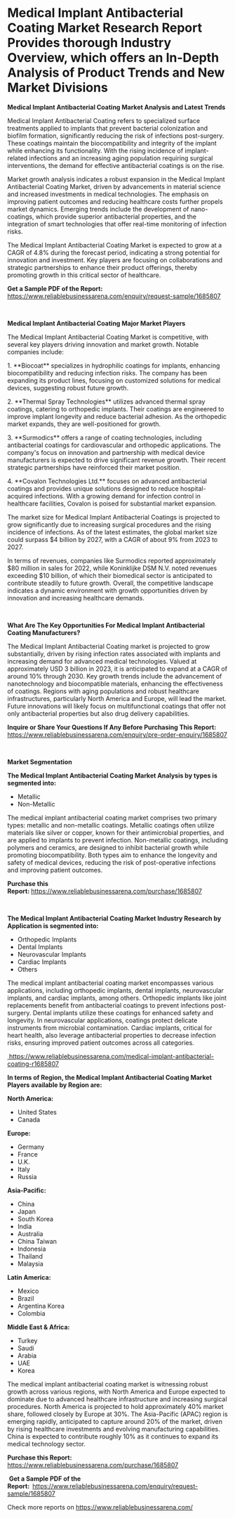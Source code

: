 <p><h1>Medical Implant Antibacterial Coating Market Research Report Provides thorough Industry Overview, which offers an In-Depth Analysis of Product Trends and New Market Divisions</h1></p><p><strong>Medical Implant Antibacterial Coating Market Analysis and Latest Trends</strong></p>
<p><p>Medical Implant Antibacterial Coating refers to specialized surface treatments applied to implants that prevent bacterial colonization and biofilm formation, significantly reducing the risk of infections post-surgery. These coatings maintain the biocompatibility and integrity of the implant while enhancing its functionality. With the rising incidence of implant-related infections and an increasing aging population requiring surgical interventions, the demand for effective antibacterial coatings is on the rise.</p><p>Market growth analysis indicates a robust expansion in the Medical Implant Antibacterial Coating Market, driven by advancements in material science and increased investments in medical technologies. The emphasis on improving patient outcomes and reducing healthcare costs further propels market dynamics. Emerging trends include the development of nano-coatings, which provide superior antibacterial properties, and the integration of smart technologies that offer real-time monitoring of infection risks.</p><p>The Medical Implant Antibacterial Coating Market is expected to grow at a CAGR of 4.8% during the forecast period, indicating a strong potential for innovation and investment. Key players are focusing on collaborations and strategic partnerships to enhance their product offerings, thereby promoting growth in this critical sector of healthcare.</p></p>
<p><strong>Get a Sample PDF of the Report:&nbsp;</strong> <a href="https://www.reliablebusinessarena.com/enquiry/request-sample/1685807?utm_campaign=3266&utm_medium=2&utm_source=Github&utm_content=ia&utm_term=24032025&utm_id=medical-implant-antibacterial-coating">https://www.reliablebusinessarena.com/enquiry/request-sample/1685807</a></p>
<p>&nbsp;</p>
<p><strong>Medical Implant Antibacterial Coating Major Market Players</strong></p>
<p><p>The Medical Implant Antibacterial Coating Market is competitive, with several key players driving innovation and market growth. Notable companies include:</p><p>1. **Biocoat** specializes in hydrophilic coatings for implants, enhancing biocompatibility and reducing infection risks. The company has been expanding its product lines, focusing on customized solutions for medical devices, suggesting robust future growth.</p><p>2. **Thermal Spray Technologies** utilizes advanced thermal spray coatings, catering to orthopedic implants. Their coatings are engineered to improve implant longevity and reduce bacterial adhesion. As the orthopedic market expands, they are well-positioned for growth.</p><p>3. **Surmodics** offers a range of coating technologies, including antibacterial coatings for cardiovascular and orthopedic applications. The company's focus on innovation and partnership with medical device manufacturers is expected to drive significant revenue growth. Their recent strategic partnerships have reinforced their market position.</p><p>4. **Covalon Technologies Ltd.** focuses on advanced antibacterial coatings and provides unique solutions designed to reduce hospital-acquired infections. With a growing demand for infection control in healthcare facilities, Covalon is poised for substantial market expansion.</p><p>The market size for Medical Implant Antibacterial Coatings is projected to grow significantly due to increasing surgical procedures and the rising incidence of infections. As of the latest estimates, the global market size could surpass $4 billion by 2027, with a CAGR of about 9% from 2023 to 2027.</p><p>In terms of revenues, companies like Surmodics reported approximately $80 million in sales for 2022, while Koninklijke DSM N.V. noted revenues exceeding $10 billion, of which their biomedical sector is anticipated to contribute steadily to future growth. Overall, the competitive landscape indicates a dynamic environment with growth opportunities driven by innovation and increasing healthcare demands.</p></p>
<p>&nbsp;</p>
<p><strong>What Are The Key Opportunities For Medical Implant Antibacterial Coating Manufacturers?</strong></p>
<p><p>The Medical Implant Antibacterial Coating market is projected to grow substantially, driven by rising infection rates associated with implants and increasing demand for advanced medical technologies. Valued at approximately USD 3 billion in 2023, it is anticipated to expand at a CAGR of around 10% through 2030. Key growth trends include the advancement of nanotechnology and biocompatible materials, enhancing the effectiveness of coatings. Regions with aging populations and robust healthcare infrastructures, particularly North America and Europe, will lead the market. Future innovations will likely focus on multifunctional coatings that offer not only antibacterial properties but also drug delivery capabilities.</p></p>
<p><strong>Inquire or Share Your Questions If Any Before Purchasing This Report:</strong> <a href="https://www.reliablebusinessarena.com/enquiry/pre-order-enquiry/1685807?utm_campaign=3266&utm_medium=2&utm_source=Github&utm_content=ia&utm_term=24032025&utm_id=medical-implant-antibacterial-coating">https://www.reliablebusinessarena.com/enquiry/pre-order-enquiry/1685807</a></p>
<p>&nbsp;</p>
<p><strong>Market Segmentation</strong></p>
<p><strong>The Medical Implant Antibacterial Coating Market Analysis by types is segmented into:</strong></p>
<p><ul><li>Metallic</li><li>Non-Metallic</li></ul></p>
<p><p>The medical implant antibacterial coating market comprises two primary types: metallic and non-metallic coatings. Metallic coatings often utilize materials like silver or copper, known for their antimicrobial properties, and are applied to implants to prevent infection. Non-metallic coatings, including polymers and ceramics, are designed to inhibit bacterial growth while promoting biocompatibility. Both types aim to enhance the longevity and safety of medical devices, reducing the risk of post-operative infections and improving patient outcomes.</p></p>
<p><strong>Purchase this Report:&nbsp;</strong><a href="https://www.reliablebusinessarena.com/purchase/1685807?utm_campaign=3266&utm_medium=2&utm_source=Github&utm_content=ia&utm_term=24032025&utm_id=medical-implant-antibacterial-coating">https://www.reliablebusinessarena.com/purchase/1685807</a></p>
<p>&nbsp;</p>
<p><strong>The Medical Implant Antibacterial Coating Market Industry Research by Application is segmented into:</strong></p>
<p><ul><li>Orthopedic Implants</li><li>Dental Implants</li><li>Neurovascular Implants</li><li>Cardiac Implants</li><li>Others</li></ul></p>
<p><p>The medical implant antibacterial coating market encompasses various applications, including orthopedic implants, dental implants, neurovascular implants, and cardiac implants, among others. Orthopedic implants like joint replacements benefit from antibacterial coatings to prevent infections post-surgery. Dental implants utilize these coatings for enhanced safety and longevity. In neurovascular applications, coatings protect delicate instruments from microbial contamination. Cardiac implants, critical for heart health, also leverage antibacterial properties to decrease infection risks, ensuring improved patient outcomes across all categories.</p></p>
<p><a href="https://www.reliablebusinessarena.com/medical-implant-antibacterial-coating-r1685807?utm_campaign=3266&utm_medium=2&utm_source=Github&utm_content=ia&utm_term=24032025&utm_id=medical-implant-antibacterial-coating">&nbsp;https://www.reliablebusinessarena.com/medical-implant-antibacterial-coating-r1685807</a></p>
<p><strong>In terms of Region, the Medical Implant Antibacterial Coating Market Players available by Region are:</strong></p>
<p>
    <p> <strong> North America: </strong>
        <ul>
            <li>United States</li>
            <li>Canada</li>
        </ul>
        </p> 
    <p> <strong> Europe: </strong>
        <ul>
            <li>Germany</li>
            <li>France</li>
            <li>U.K.</li>
            <li>Italy</li>
            <li>Russia</li>
        </ul>
        </p> 
    <p> <strong> Asia-Pacific: </strong>
        <ul>
            <li>China</li>
            <li>Japan</li>
            <li>South Korea</li>
            <li>India</li>
            <li>Australia</li>
            <li>China Taiwan</li>
            <li>Indonesia</li>
            <li>Thailand</li>
            <li>Malaysia</li>
        </ul>
        </p> 
    <p> <strong> Latin America: </strong>
        <ul>
            <li>Mexico</li>
            <li>Brazil</li>
            <li>Argentina Korea</li>
            <li>Colombia</li>
        </ul>
        </p> 
    <p> <strong> Middle East & Africa: </strong>
        <ul>
            <li>Turkey</li>
            <li>Saudi</li>
            <li>Arabia</li>
            <li>UAE</li>
            <li>Korea</li>
        </ul>
    </p>
    </p>
<p><p>The medical implant antibacterial coating market is witnessing robust growth across various regions, with North America and Europe expected to dominate due to advanced healthcare infrastructure and increasing surgical procedures. North America is projected to hold approximately 40% market share, followed closely by Europe at 30%. The Asia-Pacific (APAC) region is emerging rapidly, anticipated to capture around 20% of the market, driven by rising healthcare investments and evolving manufacturing capabilities. China is expected to contribute roughly 10% as it continues to expand its medical technology sector.</p></p>
<p><strong>Purchase this Report: </strong><a href="https://www.reliablebusinessarena.com/purchase/1685807?utm_campaign=3266&utm_medium=2&utm_source=Github&utm_content=ia&utm_term=24032025&utm_id=medical-implant-antibacterial-coating">https://www.reliablebusinessarena.com/purchase/1685807</a></p>
<p>&nbsp;<strong>Get a Sample PDF of the Report:&nbsp;&nbsp;</strong><a href="https://www.reliablebusinessarena.com/enquiry/request-sample/1685807?utm_campaign=3266&utm_medium=2&utm_source=Github&utm_content=ia&utm_term=24032025&utm_id=medical-implant-antibacterial-coating">https://www.reliablebusinessarena.com/enquiry/request-sample/1685807</a></p>
<p><strong></strong></p>
<p>Check more reports on <a href="https://www.reliablebusinessarena.com/?utm_campaign=3266&utm_medium=2&utm_source=Github&utm_content=ia&utm_term=24032025&utm_id=medical-implant-antibacterial-coating">https://www.reliablebusinessarena.com/</a></p>